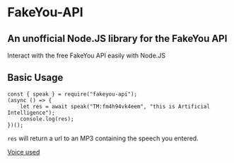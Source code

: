 # FakeYou-API

## An unofficial Node.JS library for the FakeYou API

Interact with the free FakeYou API easily with Node.JS

## Basic Usage

```
const { speak } = require("fakeyou-api");
(async () => {
    let res = await speak("TM:fm4h94vk4eem", "this is Artificial Intelligence");
    console.log(res);
})();
```

`res` will return a url to an MP3 containing the speech you entered.

[Voice used](https://fakeyou.com/tts/TM:fm4h94vk4eem)
